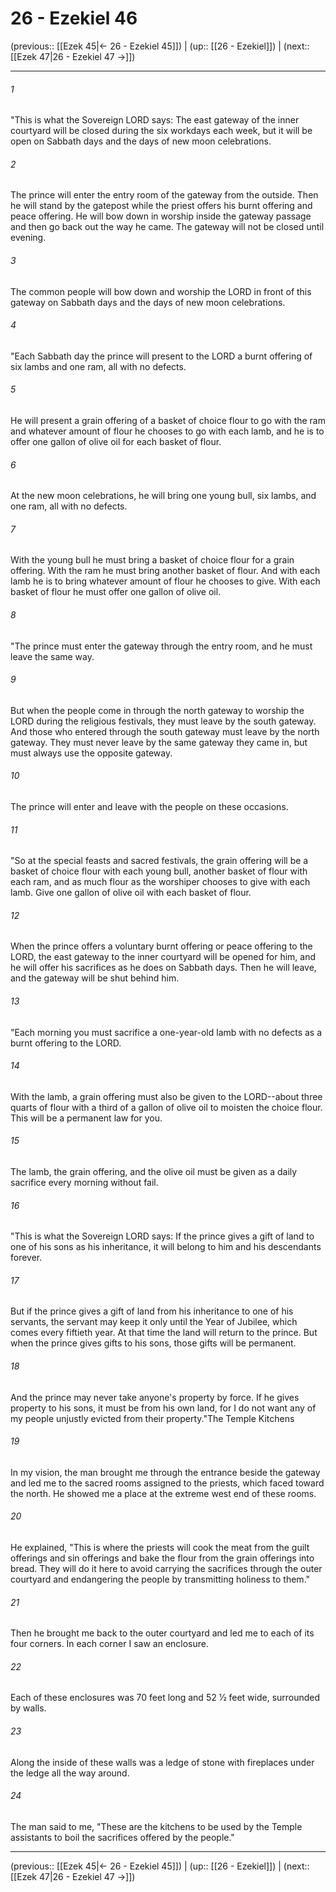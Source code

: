 # 26 - Ezekiel 46

(previous:: [[Ezek 45|← 26 - Ezekiel 45]]) | (up:: [[26 - Ezekiel]]) | (next:: [[Ezek 47|26 - Ezekiel 47 →]])

***


###### 1 
"This is what the Sovereign LORD says: The east gateway of the inner courtyard will be closed during the six workdays each week, but it will be open on Sabbath days and the days of new moon celebrations. 

###### 2 
The prince will enter the entry room of the gateway from the outside. Then he will stand by the gatepost while the priest offers his burnt offering and peace offering. He will bow down in worship inside the gateway passage and then go back out the way he came. The gateway will not be closed until evening. 

###### 3 
The common people will bow down and worship the LORD in front of this gateway on Sabbath days and the days of new moon celebrations. 

###### 4 
"Each Sabbath day the prince will present to the LORD a burnt offering of six lambs and one ram, all with no defects. 

###### 5 
He will present a grain offering of a basket of choice flour to go with the ram and whatever amount of flour he chooses to go with each lamb, and he is to offer one gallon of olive oil for each basket of flour. 

###### 6 
At the new moon celebrations, he will bring one young bull, six lambs, and one ram, all with no defects. 

###### 7 
With the young bull he must bring a basket of choice flour for a grain offering. With the ram he must bring another basket of flour. And with each lamb he is to bring whatever amount of flour he chooses to give. With each basket of flour he must offer one gallon of olive oil. 

###### 8 
"The prince must enter the gateway through the entry room, and he must leave the same way. 

###### 9 
But when the people come in through the north gateway to worship the LORD during the religious festivals, they must leave by the south gateway. And those who entered through the south gateway must leave by the north gateway. They must never leave by the same gateway they came in, but must always use the opposite gateway. 

###### 10 
The prince will enter and leave with the people on these occasions. 

###### 11 
"So at the special feasts and sacred festivals, the grain offering will be a basket of choice flour with each young bull, another basket of flour with each ram, and as much flour as the worshiper chooses to give with each lamb. Give one gallon of olive oil with each basket of flour. 

###### 12 
When the prince offers a voluntary burnt offering or peace offering to the LORD, the east gateway to the inner courtyard will be opened for him, and he will offer his sacrifices as he does on Sabbath days. Then he will leave, and the gateway will be shut behind him. 

###### 13 
"Each morning you must sacrifice a one-year-old lamb with no defects as a burnt offering to the LORD. 

###### 14 
With the lamb, a grain offering must also be given to the LORD--about three quarts of flour with a third of a gallon of olive oil to moisten the choice flour. This will be a permanent law for you. 

###### 15 
The lamb, the grain offering, and the olive oil must be given as a daily sacrifice every morning without fail. 

###### 16 
"This is what the Sovereign LORD says: If the prince gives a gift of land to one of his sons as his inheritance, it will belong to him and his descendants forever. 

###### 17 
But if the prince gives a gift of land from his inheritance to one of his servants, the servant may keep it only until the Year of Jubilee, which comes every fiftieth year. At that time the land will return to the prince. But when the prince gives gifts to his sons, those gifts will be permanent. 

###### 18 
And the prince may never take anyone's property by force. If he gives property to his sons, it must be from his own land, for I do not want any of my people unjustly evicted from their property."The Temple Kitchens 

###### 19 
In my vision, the man brought me through the entrance beside the gateway and led me to the sacred rooms assigned to the priests, which faced toward the north. He showed me a place at the extreme west end of these rooms. 

###### 20 
He explained, "This is where the priests will cook the meat from the guilt offerings and sin offerings and bake the flour from the grain offerings into bread. They will do it here to avoid carrying the sacrifices through the outer courtyard and endangering the people by transmitting holiness to them." 

###### 21 
Then he brought me back to the outer courtyard and led me to each of its four corners. In each corner I saw an enclosure. 

###### 22 
Each of these enclosures was 70 feet long and 52 1⁄2 feet wide, surrounded by walls. 

###### 23 
Along the inside of these walls was a ledge of stone with fireplaces under the ledge all the way around. 

###### 24 
The man said to me, "These are the kitchens to be used by the Temple assistants to boil the sacrifices offered by the people."

***

(previous:: [[Ezek 45|← 26 - Ezekiel 45]]) | (up:: [[26 - Ezekiel]]) | (next:: [[Ezek 47|26 - Ezekiel 47 →]])

